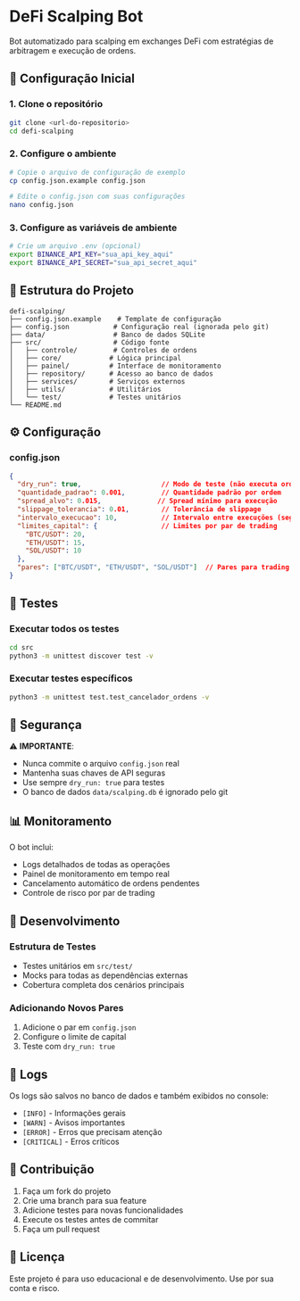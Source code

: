# DeFi Scalping Bot

Bot automatizado para scalping em exchanges DeFi com estratégias de arbitragem e execução de ordens.

## 🚀 Configuração Inicial

### 1. Clone o repositório
```bash
git clone <url-do-repositorio>
cd defi-scalping
```

### 2. Configure o ambiente
```bash
# Copie o arquivo de configuração de exemplo
cp config.json.example config.json

# Edite o config.json com suas configurações
nano config.json
```

### 3. Configure as variáveis de ambiente
```bash
# Crie um arquivo .env (opcional)
export BINANCE_API_KEY="sua_api_key_aqui"
export BINANCE_API_SECRET="sua_api_secret_aqui"
```

## 📁 Estrutura do Projeto

```
defi-scalping/
├── config.json.example    # Template de configuração
├── config.json           # Configuração real (ignorada pelo git)
├── data/                 # Banco de dados SQLite
├── src/                  # Código fonte
│   ├── controle/         # Controles de ordens
│   ├── core/            # Lógica principal
│   ├── painel/          # Interface de monitoramento
│   ├── repository/      # Acesso ao banco de dados
│   ├── services/        # Serviços externos
│   ├── utils/           # Utilitários
│   └── test/            # Testes unitários
└── README.md
```

## ⚙️ Configuração

### config.json
```json
{
  "dry_run": true,                    // Modo de teste (não executa ordens reais)
  "quantidade_padrao": 0.001,         // Quantidade padrão por ordem
  "spread_alvo": 0.015,              // Spread mínimo para execução
  "slippage_tolerancia": 0.01,        // Tolerância de slippage
  "intervalo_execucao": 10,           // Intervalo entre execuções (segundos)
  "limites_capital": {                // Limites por par de trading
    "BTC/USDT": 20,
    "ETH/USDT": 15,
    "SOL/USDT": 10
  },
  "pares": ["BTC/USDT", "ETH/USDT", "SOL/USDT"]  // Pares para trading
}
```

## 🧪 Testes

### Executar todos os testes
```bash
cd src
python3 -m unittest discover test -v
```

### Executar testes específicos
```bash
python3 -m unittest test.test_cancelador_ordens -v
```

## 🚨 Segurança

⚠️ **IMPORTANTE**: 
- Nunca commite o arquivo `config.json` real
- Mantenha suas chaves de API seguras
- Use sempre `dry_run: true` para testes
- O banco de dados `data/scalping.db` é ignorado pelo git

## 📊 Monitoramento

O bot inclui:
- Logs detalhados de todas as operações
- Painel de monitoramento em tempo real
- Cancelamento automático de ordens pendentes
- Controle de risco por par de trading

## 🔧 Desenvolvimento

### Estrutura de Testes
- Testes unitários em `src/test/`
- Mocks para todas as dependências externas
- Cobertura completa dos cenários principais

### Adicionando Novos Pares
1. Adicione o par em `config.json`
2. Configure o limite de capital
3. Teste com `dry_run: true`

## 📝 Logs

Os logs são salvos no banco de dados e também exibidos no console:
- `[INFO]` - Informações gerais
- `[WARN]` - Avisos importantes
- `[ERROR]` - Erros que precisam atenção
- `[CRITICAL]` - Erros críticos

## 🤝 Contribuição

1. Faça um fork do projeto
2. Crie uma branch para sua feature
3. Adicione testes para novas funcionalidades
4. Execute os testes antes de commitar
5. Faça um pull request

## 📄 Licença

Este projeto é para uso educacional e de desenvolvimento. Use por sua conta e risco. 